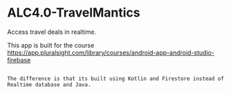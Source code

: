 # ALC4.0-TravelMantics
Access travel deals in realtime.

This app is built for the course https://app.pluralsight.com/library/courses/android-app-android-studio-firebase

```

The difference is that its built using Kotlin and Firestore instead of Realtime database and Java.


```
